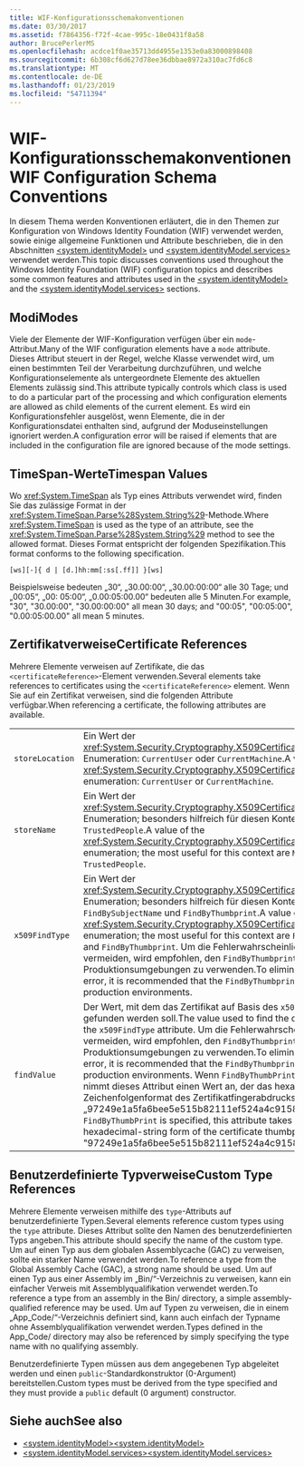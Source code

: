 ```yaml
---
title: WIF-Konfigurationsschemakonventionen
ms.date: 03/30/2017
ms.assetid: f7864356-f72f-4cae-995c-18e0431f8a58
author: BrucePerlerMS
ms.openlocfilehash: acdce1f0ae35713dd4955e1353e0a83000898408
ms.sourcegitcommit: 6b308cf6d627d78ee36dbbae8972a310ac7fd6c8
ms.translationtype: MT
ms.contentlocale: de-DE
ms.lasthandoff: 01/23/2019
ms.locfileid: "54711394"
---
```

# <a name="wif-configuration-schema-conventions"></a><span data-ttu-id="8d7f7-102">WIF-Konfigurationsschemakonventionen</span><span class="sxs-lookup"><span data-stu-id="8d7f7-102">WIF Configuration Schema Conventions</span></span>
<span data-ttu-id="8d7f7-103">In diesem Thema werden Konventionen erläutert, die in den Themen zur Konfiguration von Windows Identity Foundation (WIF) verwendet werden, sowie einige allgemeine Funktionen und Attribute beschrieben, die in den Abschnitten [\<system.identityModel>](../../../docs/framework/configure-apps/file-schema/windows-identity-foundation/system-identitymodel.md) und [\<system.identityModel.services>](../../../docs/framework/configure-apps/file-schema/windows-identity-foundation/system-identitymodel-services.md) verwendet werden.</span><span class="sxs-lookup"><span data-stu-id="8d7f7-103">This topic discusses conventions used throughout the Windows Identity Foundation (WIF) configuration topics and describes some common features and attributes used in the [\<system.identityModel>](../../../docs/framework/configure-apps/file-schema/windows-identity-foundation/system-identitymodel.md) and the [\<system.identityModel.services>](../../../docs/framework/configure-apps/file-schema/windows-identity-foundation/system-identitymodel-services.md) sections.</span></span>  
  
<a name="BKMK_Modes"></a>   
## <a name="modes"></a><span data-ttu-id="8d7f7-104">Modi</span><span class="sxs-lookup"><span data-stu-id="8d7f7-104">Modes</span></span>  
 <span data-ttu-id="8d7f7-105">Viele der Elemente der WIF-Konfiguration verfügen über ein `mode`-Attribut.</span><span class="sxs-lookup"><span data-stu-id="8d7f7-105">Many of the WIF configuration elements have a `mode` attribute.</span></span> <span data-ttu-id="8d7f7-106">Dieses Attribut steuert in der Regel, welche Klasse verwendet wird, um einen bestimmten Teil der Verarbeitung durchzuführen, und welche Konfigurationselemente als untergeordnete Elemente des aktuellen Elements zulässig sind.</span><span class="sxs-lookup"><span data-stu-id="8d7f7-106">This attribute typically controls which class is used to do a particular part of the processing and which configuration elements are allowed as child elements of the current element.</span></span> <span data-ttu-id="8d7f7-107">Es wird ein Konfigurationsfehler ausgelöst, wenn Elemente, die in der Konfigurationsdatei enthalten sind, aufgrund der Moduseinstellungen ignoriert werden.</span><span class="sxs-lookup"><span data-stu-id="8d7f7-107">A configuration error will be raised if elements that are included in the configuration file are ignored because of the mode settings.</span></span>  
  
<a name="BKMK_TimespanValues"></a>   
## <a name="timespan-values"></a><span data-ttu-id="8d7f7-108">TimeSpan-Werte</span><span class="sxs-lookup"><span data-stu-id="8d7f7-108">Timespan Values</span></span>  
 <span data-ttu-id="8d7f7-109">Wo <xref:System.TimeSpan> als Typ eines Attributs verwendet wird, finden Sie das zulässige Format in der <xref:System.TimeSpan.Parse%28System.String%29>-Methode.</span><span class="sxs-lookup"><span data-stu-id="8d7f7-109">Where <xref:System.TimeSpan> is used as the type of an attribute, see the <xref:System.TimeSpan.Parse%28System.String%29> method to see the allowed format.</span></span> <span data-ttu-id="8d7f7-110">Dieses Format entspricht der folgenden Spezifikation.</span><span class="sxs-lookup"><span data-stu-id="8d7f7-110">This format conforms to the following specification.</span></span>  
  
```  
[ws][-]{ d | [d.]hh:mm[:ss[.ff]] }[ws]  
```  
  
 <span data-ttu-id="8d7f7-111">Beispielsweise bedeuten „30“, „30.00:00“, „30.00:00:00“ alle 30 Tage; und „00:05“, „00: 05:00“, „0.00:05:00.00“ bedeuten alle 5 Minuten.</span><span class="sxs-lookup"><span data-stu-id="8d7f7-111">For example, "30", "30.00:00", "30.00:00:00" all mean 30 days; and "00:05", "00:05:00", "0.00:05:00.00" all mean 5 minutes.</span></span>  
  
<a name="BKMK_CertificateReferences"></a>   
## <a name="certificate-references"></a><span data-ttu-id="8d7f7-112">Zertifikatverweise</span><span class="sxs-lookup"><span data-stu-id="8d7f7-112">Certificate References</span></span>  
 <span data-ttu-id="8d7f7-113">Mehrere Elemente verweisen auf Zertifikate, die das `<certificateReference>`-Element verwenden.</span><span class="sxs-lookup"><span data-stu-id="8d7f7-113">Several elements take references to certificates using the `<certificateReference>` element.</span></span> <span data-ttu-id="8d7f7-114">Wenn Sie auf ein Zertifikat verweisen, sind die folgenden Attribute verfügbar.</span><span class="sxs-lookup"><span data-stu-id="8d7f7-114">When referencing a certificate, the following attributes are available.</span></span>  
  
|||  
|-|-|  
|`storeLocation`|<span data-ttu-id="8d7f7-115">Ein Wert der <xref:System.Security.Cryptography.X509Certificates.StoreLocation>-Enumeration: `CurrentUser` oder `CurrentMachine`.</span><span class="sxs-lookup"><span data-stu-id="8d7f7-115">A value of the <xref:System.Security.Cryptography.X509Certificates.StoreLocation> enumeration: `CurrentUser` or `CurrentMachine`.</span></span>|  
|`storeName`|<span data-ttu-id="8d7f7-116">Ein Wert der <xref:System.Security.Cryptography.X509Certificates.StoreName>-Enumeration; besonders hilfreich für diesen Kontext sind `My` und `TrustedPeople`.</span><span class="sxs-lookup"><span data-stu-id="8d7f7-116">A value of the <xref:System.Security.Cryptography.X509Certificates.StoreName> enumeration; the most useful for this context are `My` and `TrustedPeople`.</span></span>|  
|`x509FindType`|<span data-ttu-id="8d7f7-117">Ein Wert der <xref:System.Security.Cryptography.X509Certificates.X509FindType>-Enumeration; besonders hilfreich für diesen Kontext sind `FindBySubjectName` und `FindByThumbprint`.</span><span class="sxs-lookup"><span data-stu-id="8d7f7-117">A value of the <xref:System.Security.Cryptography.X509Certificates.X509FindType> enumeration; the most useful for this context are `FindBySubjectName` and `FindByThumbprint`.</span></span> <span data-ttu-id="8d7f7-118">Um die Fehlerwahrscheinlichkeit zu vermeiden, wird empfohlen, den `FindByThumbprint`-Typ in Produktionsumgebungen zu verwenden.</span><span class="sxs-lookup"><span data-stu-id="8d7f7-118">To eliminate the chance of error, it is recommended that the `FindByThumbprint` type be used in production environments.</span></span>|  
|`findValue`|<span data-ttu-id="8d7f7-119">Der Wert, mit dem das Zertifikat auf Basis des `x509FindType`-Attributs gefunden werden soll.</span><span class="sxs-lookup"><span data-stu-id="8d7f7-119">The value used to find the certificate, based on the `x509FindType` attribute.</span></span> <span data-ttu-id="8d7f7-120">Um die Fehlerwahrscheinlichkeit zu vermeiden, wird empfohlen, den `FindByThumbprint`-Typ in Produktionsumgebungen zu verwenden.</span><span class="sxs-lookup"><span data-stu-id="8d7f7-120">To eliminate the chance of error, it is recommended that the `FindByThumbprint` type be used in production environments.</span></span> <span data-ttu-id="8d7f7-121">Wenn `FindByThumbPrint` angegeben wird, nimmt dieses Attribut einen Wert an, der das hexadezimale Zeichenfolgenformat des Zertifikatfingerabdrucks darstellt, z.B. „97249e1a5fa6bee5e515b82111ef524a4c91583f“.</span><span class="sxs-lookup"><span data-stu-id="8d7f7-121">When `FindByThumbPrint` is specified, this attribute takes a value that is the hexadecimal-string form of the certificate thumbprint; for example, "97249e1a5fa6bee5e515b82111ef524a4c91583f".</span></span>|  
  
<a name="BKMK_CustomTypeReferences"></a>   
## <a name="custom-type-references"></a><span data-ttu-id="8d7f7-122">Benutzerdefinierte Typverweise</span><span class="sxs-lookup"><span data-stu-id="8d7f7-122">Custom Type References</span></span>  
 <span data-ttu-id="8d7f7-123">Mehrere Elemente verweisen mithilfe des `type`-Attributs auf benutzerdefinierte Typen.</span><span class="sxs-lookup"><span data-stu-id="8d7f7-123">Several elements reference custom types using the `type` attribute.</span></span> <span data-ttu-id="8d7f7-124">Dieses Attribut sollte den Namen des benutzerdefinierten Typs angeben.</span><span class="sxs-lookup"><span data-stu-id="8d7f7-124">This attribute should specify the name of the custom type.</span></span> <span data-ttu-id="8d7f7-125">Um auf einen Typ aus dem globalen Assemblycache (GAC) zu verweisen, sollte ein starker Name verwendet werden.</span><span class="sxs-lookup"><span data-stu-id="8d7f7-125">To reference a type from the Global Assembly Cache (GAC), a strong name should be used.</span></span> <span data-ttu-id="8d7f7-126">Um auf einen Typ aus einer Assembly im „Bin/“-Verzeichnis zu verweisen, kann ein einfacher Verweis mit Assemblyqualifikation verwendet werden.</span><span class="sxs-lookup"><span data-stu-id="8d7f7-126">To reference a type from an assembly in the Bin/ directory, a simple assembly-qualified reference may be used.</span></span> <span data-ttu-id="8d7f7-127">Um auf Typen zu verweisen, die in einem „App_Code/“-Verzeichnis definiert sind, kann auch einfach der Typname ohne Assemblyqualifikation verwendet werden.</span><span class="sxs-lookup"><span data-stu-id="8d7f7-127">Types defined in the App_Code/ directory may also be referenced by simply specifying the type name with no qualifying assembly.</span></span>  
  
 <span data-ttu-id="8d7f7-128">Benutzerdefinierte Typen müssen aus dem angegebenen Typ abgeleitet werden und einen `public`-Standardkonstruktor (0-Argument) bereitstellen.</span><span class="sxs-lookup"><span data-stu-id="8d7f7-128">Custom types must be derived from the type specified and they must provide a `public` default (0 argument) constructor.</span></span>  
  
## <a name="see-also"></a><span data-ttu-id="8d7f7-129">Siehe auch</span><span class="sxs-lookup"><span data-stu-id="8d7f7-129">See also</span></span>
- [<span data-ttu-id="8d7f7-130">\<system.identityModel></span><span class="sxs-lookup"><span data-stu-id="8d7f7-130">\<system.identityModel></span></span>](../../../docs/framework/configure-apps/file-schema/windows-identity-foundation/system-identitymodel.md)
- [<span data-ttu-id="8d7f7-131">\<system.identityModel.services></span><span class="sxs-lookup"><span data-stu-id="8d7f7-131">\<system.identityModel.services></span></span>](../../../docs/framework/configure-apps/file-schema/windows-identity-foundation/system-identitymodel-services.md)
